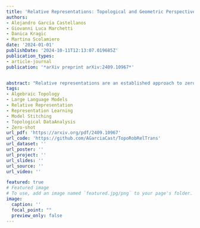 ```yaml
---
title: 'Relative Representations: Topological and Geometric Perspectives'
authors:
- Alejandro Garcı́a Castellanos
- Giovanni Luca Marchetti
- Danica Kragic
- Martina Scolamiero
date: '2024-01-01'
publishDate: '2024-10-11T12:13:07.019685Z'
publication_types:
- article-journal
publication: '*arXiv preprint arXiv:2409.10967*'


abstract: "Relative representations are an established approach to zero-shot model stitching, consisting of a non-trainable transformation of the latent space of a deep neural network. Based on insights of topological and geometric nature, we propose two improvements to relative representations. First, we introduce a normalization procedure in the relative transformation, resulting in invariance to non-isotropic rescalings and permutations. The latter coincides with the symmetries in parameter space induced by common activation functions. Second, we propose to deploy topological densification when fine-tuning relative representations, a topological regularization loss encouraging clustering within classes. We provide an empirical investigation on a natural language task, where both the proposed variations yield improved performance on zero-shot model stitching."
tags:
- Algebraic Topology
- Large Language Models
- Relative Representation
- Representation Learning
- Model Stitching
- Topological DataAnalysis
- Zero-shot
url_pdf: 'https://arxiv.org/pdf/2409.10967'
url_code: 'https://github.com/AGarciaCast/TopoRobRelTrans'
url_dataset: ''
url_poster: ''
url_project: ''
url_slides: ''
url_source: ''
url_video: ''

featured: true
# Featured image
# To use, add an image named `featured.jpg/png` to your page's folder. 
image:
  caption: ''
  focal_point: ""
  preview_only: false
---
```

